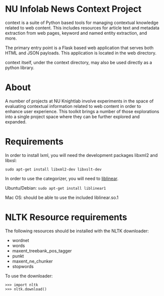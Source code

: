 # NU Infolab News Context Project

context is a suite of Python based tools for managing contextual knowledge related to web content. This includes resources for article text and metadata extraction from web pages, keyword and named entity extraction, and more.

The primary entry point is a Flask based web application that serves both HTML and JSON payloads. This application is located in the web directory.

context itself, under the context directory, may also be used directly as a python library.  

# About

A number of projects at NU Knightlab involve experiments in the space of evaluating contextual information related to web content in order to enhance user experience. This toolkit brings a number of those explorations into a single project space where they can be further explored and expanded.


# Requirements

In order to install lxml, you will need the development packages libxml2 and libxsl:

```
sudo apt-get install libxml2-dev libxslt-dev
```

In order to use the categorizer, you will need to [liblinear](http://www.csie.ntu.edu.tw/%7Ecjlin/liblinear/).

Ubuntu/Debian: ```sudo apt-get install liblinear1```

Mac OS:  should be able to use the included liblinear.so.1


# NLTK Resource requirements

The following resources should be installed with the NLTK downloader:

  * wordnet
  * words
  * maxent_treebank_pos_tagger
  * punkt
  * maxent_ne_chunker
  * stopwords

To use the downloader:

```
>>> import nltk
>>> nltk.download()
```
